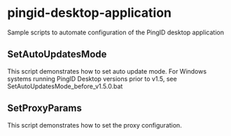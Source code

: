 # pingid-desktop-application
Sample scripts to automate configuration of the PingID desktop application

## SetAutoUpdatesMode
This script demonstrates how to set auto update mode.
For Windows systems running PingID Desktop versions prior to v1.5, see SetAutoUpdatesMode_before_v1.5.0.bat

## SetProxyParams
This script demonstrates how to set the proxy configuration.


